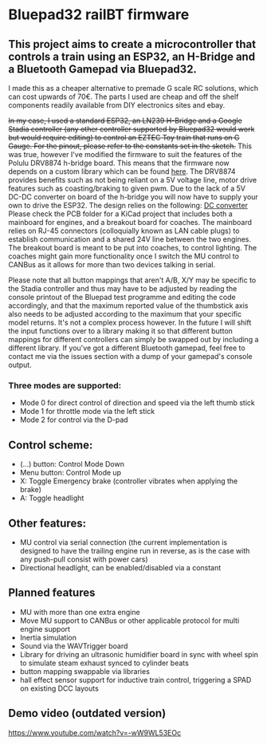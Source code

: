 # Bluepad32 railBT firmware

## This project aims to create a microcontroller that controls a train using an ESP32, an H-Bridge and a Bluetooth Gamepad via Bluepad32.

I made this as a cheaper alternative to premade G scale RC solutions, which can cost upwards of 70€.
The parts I used are cheap and off the shelf components readily available from DIY electronics sites and ebay.

~~In my case, I used a standard ESP32, an LN239 H-Bridge and a Google Stadia controller (any other controller supported by Bluepad32 would work but would require editing) to control an EZTEC Toy train that runs on G Gauge.
For the pinout, please refer to the constants set in the sketch.~~ This was true, however I've modified the firmware to suit the features of the Polulu DRV8874 h-bridge board. This means that the firmware now depends on a custom library which can be found [here](https://github.com/LillyWho/DRV8874_H). The DRV8874 provides benefits such as not being reliant on a 5V voltage line, motor drive features such as coasting/braking to given pwm. Due to the lack of a 5V DC-DC converter on board of the h-bridge you will now have to supply your own to drive the ESP32. 
The design relies on the following: [DC converter](https://www.ebay.de/itm/284112436345)
Please check the PCB folder for a KiCad project that includes both a mainboard for engines, and a breakout board for coaches. 
The mainboard relies on RJ-45 connectors (colloquially known as LAN cable plugs) to establish communication and a shared 24V line between the two engines. The breakout board is meant to be put into coaches, to control lighting. The coaches might gain more functionality once I switch the MU control to CANBus as it allows for more than two devices talking in serial.

Please note that all button mappings that aren't A/B, X/Y may be specific to the Stadia controller and thus may have to be adjusted by reading the console printout of the Bluepad test programme and editing the code accordingly, and that the maximum reported value of the thumbstick axis also needs to be adjusted according to the maximum that your specific model returns. It's not a complex process however. In the future I will shift the input functions over to a library making it so that different button mappings for different controllers can simply be swapped out by including a different library. If you've got a different Bluetooth gamepad, feel free to contact me via the issues section with a dump of your gamepad's console output.

### Three modes are supported: 
- Mode 0 for direct control of direction and speed via the left thumb stick
- Mode 1 for throttle mode via the left stick
- Mode 2 for control via the D-pad

## Control scheme: 

- (...) button: Control Mode Down
- Menu button: Control Mode up
- X: Toggle Emergency brake (controller vibrates when applying the brake)
- A: Toggle headlight

  
## Other features:
- MU control via serial connection (the current implementation is designed to have the trailing engine run in reverse, as is the case with any push-pull consist with power cars)
- Directional headlight, can be enabled/disabled via a constant

## Planned features
- MU with more than one extra engine
- Move MU support to CANBus or other applicable protocol for multi engine support
- Inertia simulation
- Sound via the WAVTrigger board
- Library for driving an ultrasonic humidifier board in sync with wheel spin to simulate steam exhaust synced to cylinder beats
- button mapping swappable via libraries
- hall effect sensor support for inductive train control, triggering a SPAD on existing DCC layouts
## Demo video (outdated version)
https://www.youtube.com/watch?v=-wW9WL53EOc
